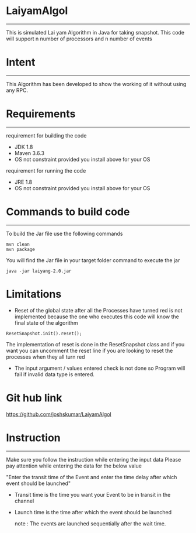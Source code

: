 # LaiyamAlgol
---
This is simulated Lai yam Algorithm in Java for taking snapshot. This code will support n number of processors and n number of events

# Intent 
---
This Algorithm has been developed to show the working of it without using any RPC.

# Requirements
---
requirement for building the code
- JDK 1.8
- Maven 3.6.3
- OS not constraint provided  you install above for your OS

requirement for running the code
- JRE 1.8
- OS not constraint provided  you install above for your OS

# Commands to build code
---
To build the Jar file use the following commands
````
mvn clean
mvn package
````
You will find the Jar file in your target folder
command to execute the jar
````
java -jar laiyang-2.0.jar
````
# Limitations
- Reset of the global state after all the Processes have turned red is not implemented because the one who executes this code will know the final state of the algorithm
```
ResetSnapshot.init().reset();
```
The implementation of reset is done in the ResetSnapshot class and if you want you can uncomment the reset line if you are looking to reset the processes when they all turn red
- The input argument / values entered check is not done so Program will fail if invalid data type is entered.

# Git hub link 
https://github.com/joshskumar/LaiyamAlgol

# Instruction
---
Make sure you follow the instruction while entering the input data
Please pay attention while entering the data for the below value

"Enter the transit time of the Event and enter the time delay after which event should be launched"
 - Transit time is the time you want your Event to be in transit in the channel
 - Launch time is the time after which the event should be launched 
    
    note : The events are launched sequentially after the wait time.

